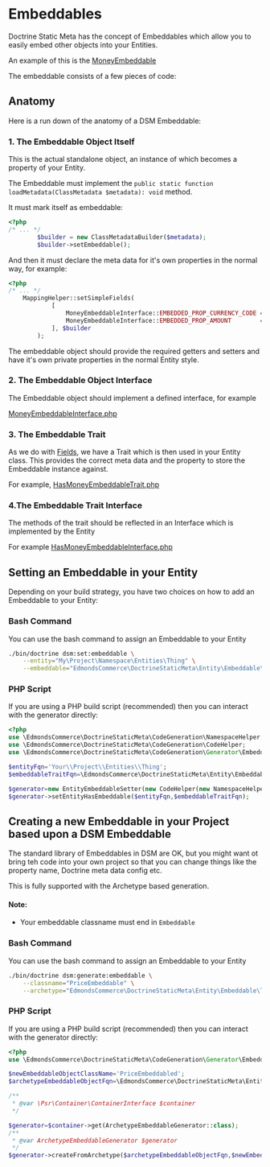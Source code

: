 # Embeddables

Doctrine Static Meta has the concept of Embeddables which allow you to easily embed other objects into your Entities.

An example of this is the [MoneyEmbeddable](./../src/Entity/Embeddable/Objects/Financial/MoneyEmbeddable.php)

The embeddable consists of a few pieces of code:

## Anatomy

Here is a run down of the anatomy of a DSM Embeddable:

### 1. The Embeddable Object Itself

This is the actual standalone object, an instance of which becomes a property of your Entity.

The Embeddable must implement the `public static function loadMetadata(ClassMetadata $metadata): void` method.

It must mark itself as embeddable:

```php
<?php
/* ... */
        $builder = new ClassMetadataBuilder($metadata);
        $builder->setEmbeddable();
```

And then it must declare the meta data for it's own properties in the normal way, for example:

```php
<?php
/* ... */
    MappingHelper::setSimpleFields(
            [
                MoneyEmbeddableInterface::EMBEDDED_PROP_CURRENCY_CODE => MappingHelper::TYPE_STRING,
                MoneyEmbeddableInterface::EMBEDDED_PROP_AMOUNT        => MappingHelper::TYPE_INTEGER,
            ], $builder
        );
```

The embeddable object should provide the required getters and setters and have it's own private properties in the normal Entity style.

### 2. The Embeddable Object Interface

The Embeddable object should implement a defined interface, for example

[MoneyEmbeddableInterface.php](./../src/Entity/Embeddable/Interfaces/Objects/Financial/MoneyEmbeddableInterface.php)

### 3. The Embeddable Trait

As we do with [Fields](./../src/Entity/Fields), we have a Trait which is then used in your Entity class. This provides the correct meta data and the property to store the Embeddable instance against.

For example, [HasMoneyEmbeddableTrait.php](./../src/Entity/Embeddable/Traits/Financial/HasMoneyEmbeddableTrait.php)

### 4.The Embeddable Trait Interface

The methods of the trait should be reflected in an Interface which is implemented by the Entity

For example [HasMoneyEmbeddableInterface.php](./../src/Entity/Embeddable/Interfaces/Financial/HasMoneyEmbeddableInterface.php)

## Setting an Embeddable in your Entity

Depending on your build strategy, you have two choices on how to add an Embeddable to your Entity:

### Bash Command

You can use the bash command to assign an Embeddable to your Entity

```bash
./bin/doctrine dsm:set:embeddable \
    --entity="My\Project\Namespace\Entities\Thing" \
    --embeddable="EdmondsCommerce\DoctrineStaticMeta\Entity\Embeddable\Traits\Financial\HasMoneyEmbeddableTrait" 
```

### PHP Script

If you are using a PHP build script (recommended) then you can interact with the generator directly:

```php
<?php
use \EdmondsCommerce\DoctrineStaticMeta\CodeGeneration\NamespaceHelper;
use \EdmondsCommerce\DoctrineStaticMeta\CodeGeneration\CodeHelper;
use \EdmondsCommerce\DoctrineStaticMeta\CodeGeneration\Generator\Embeddable\EntityEmbeddableSetter;

$entityFqn='Your\\Project\\Entities\\Thing';
$embeddableTraitFqn=\EdmondsCommerce\DoctrineStaticMeta\Entity\Embeddable\Traits\Financial\HasMoneyEmbeddableTrait::class;

$generator=new EntityEmbeddableSetter(new CodeHelper(new NamespaceHelper()));
$generator->setEntityHasEmbeddable($entityFqn,$embeddableTraitFqn);

```

## Creating a new Embeddable in your Project based upon a DSM Embeddable

The standard library of Embeddables in DSM are OK, but you might want ot bring teh code into your own project so that you can change things like the property name, Doctrine meta data config etc.

This is fully supported with the Archetype based generation.

#### Note:

* Your embeddable classname must end in `Embeddable`

### Bash Command

You can use the bash command to assign an Embeddable to your Entity

```bash
./bin/doctrine dsm:generate:embeddable \
    --classname="PriceEmbeddable" \
    --archetype="EdmondsCommerce\DoctrineStaticMeta\Entity\Embeddable\Traits\Financial\HasMoneyEmbeddableTrait" 
```

### PHP Script

If you are using a PHP build script (recommended) then you can interact with the generator directly:

```php
<?php
use \EdmondsCommerce\DoctrineStaticMeta\CodeGeneration\Generator\Embeddable\ArchetypeEmbeddableGenerator;

$newEmbeddableObjectClassName='PriceEmbeddabled';
$archetypeEmbeddableObjectFqn=\EdmondsCommerce\DoctrineStaticMeta\Entity\Embeddable\Objects\Financial\MoneyEmbeddable::class;

/**
 * @var \Psr\Container\ContainerInterface $container
 */

$generator=$container->get(ArchetypeEmbeddableGenerator::class);
/**
 * @var ArchetypeEmbeddableGenerator $generator 
 */
$generator->createFromArchetype($archetypeEmbeddableObjectFqn,$newEmbeddableObjectClassName);

```
